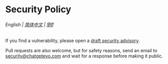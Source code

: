 # Security Policy

###### English | [简体中文](zh-cn/SECURITY.md) | [हिंदी](hi/SECURITY.md)

If you find a vulnerability, please open a [draft security advisory](https://github.com/adamlui/chatgpt-widescreen/security/advisories/new).

Pull requests are also welcome, but for safety reasons, send an email to security@chatgptevo.com and wait for a response before making it public.
